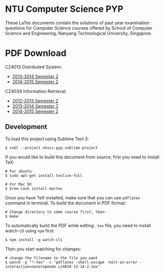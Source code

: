 # NTU Computer Science PYP

These LaTex documents contain the solutions of past year examination questions for Computer Science courses offered by School of Computer Science and Engineering, Nanyang Technological University, Singapore. 

# PDF Download

CZ4013 Distributed System:

- [2013-2014 Semester 2](https://github.com/Andyccs/ntucs-pyp/releases/download/v0.10/cz4013-13-14-2.pdf)
- [2014-2015 Semester 2](https://github.com/Andyccs/ntucs-pyp/releases/download/v0.10/cz4013-14-15-2.pdf)

CZ4034 Information Retrieval:

- [2012-2013 Semester 2](https://github.com/Andyccs/ntucs-pyp/releases/download/v0.10/cz4034-12-13-2.pdf)
- [2013-2014 Semester 2](https://github.com/Andyccs/ntucs-pyp/releases/download/v0.10/cz4034-13-14-2.pdf)
- [2014-2015 Semester 2](https://github.com/Andyccs/ntucs-pyp/releases/download/v0.10/cz4034-14-15-2.pdf)

## Development

To load this project using Sublime Text 3:

```Shell
$ subl --project ntucs-pyp.sublime-project
```

If you would like to build this document from source, first you need to install TeX:

```Shell
# For ubuntu
$ sudo apt-get install texlive-full

# For Mac OX
$ brew cask install mactex
```

Once you have TeX installed, make sure that you can use `pdflatex` command in terminal. To build the document in PDF format:

```Shell
# Change directory to some course first, then:
$ make
```

To automatically build the PDF while editing `.tex` file, you need to install watch-cli using `npm` first:

```Shell
$ npm install -g watch-cli
```

Then you start watching for changes:

```Shell
# change the filename to the file you want
$ watch -p "*.tex" -c "pdflatex -shell-escape -halt-on-error -interaction=nonstopmode cz4034-13-14-2.tex"
```
